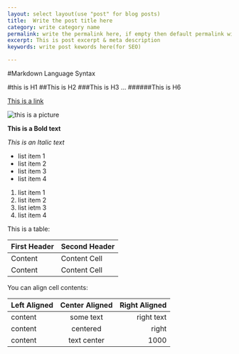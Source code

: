 ```yaml
---
layout: select layout(use "post" for blog posts)
title:  Write the post title here
category: write category name
permalink: write the permalink here, if empty then default permalink will be used
excerpt: This is post excerpt & meta description
keywords: write post kewords here(for SEO)

---
```


#Markdown Language Syntax

#this is H1
##This is H2
###This is H3
...
######This is H6

[This is a link](http://google.com)

![this is a picture](http://0.0.0.0:4000/images/download-1-high-res-img.png)


**This is a Bold text**

*This is an Italic text*

* list item 1
* list item 2
* list item 3
* list item 4

1. list item 1
2. list item 2
3. list ietm 3
4. list item 4



This is a table:

First Header  | Second Header
------------- | -------------
Content   	 | Content Cell
Content 	    | Content Cell

You can align cell contents:

| Left Aligned  | Center Aligned  | Right Aligned |
|:------------- |:---------------:| -------------:|
| content       | some text       |   right text  |
| content       | centered        |   right       |
| content       | text center     |          1000 |


